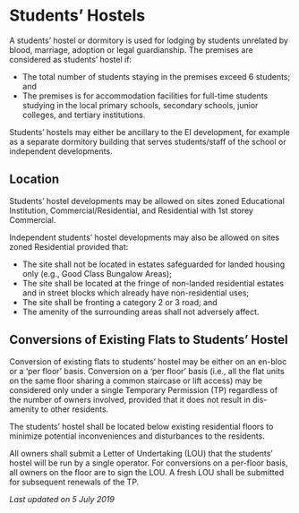 # Students’ Hostels

A students’ hostel or dormitory is used for lodging by students unrelated by blood, marriage, adoption or legal guardianship. The premises are considered as students’ hostel if:
- The total number of students staying in the premises exceed 6 students; and
- The premises is for accommodation facilities for full-time students studying in the local primary schools, secondary schools, junior colleges, and tertiary institutions.

Students’ hostels may either be ancillary to the EI development, for example as a separate dormitory building that serves students/staff of the school or independent developments.

## Location

Students’ hostel developments may be allowed on sites zoned Educational Institution, Commercial/Residential, and Residential with 1st storey Commercial.

Independent students’ hostel developments may also be allowed on sites zoned Residential provided that:
- The site shall not be located in estates safeguarded for landed housing only (e.g., Good Class Bungalow Areas);
- The site shall be located at the fringe of non-landed residential estates and in street blocks which already have non-residential uses;
- The site shall be fronting a category 2 or 3 road; and
- The amenity of the surrounding areas shall not adversely affect.

## Conversions of Existing Flats to Students’ Hostel

Conversion of existing flats to students’ hostel may be either on an en-bloc or a ‘per floor’ basis. Conversion on a ‘per floor’ basis (i.e., all the flat units on the same floor sharing a common staircase or lift access) may be considered only under a single Temporary Permission (TP) regardless of the number of owners involved, provided that it does not result in dis-amenity to other residents.

The students’ hostel shall be located below existing residential floors to minimize potential inconveniences and disturbances to the residents.

All owners shall submit a Letter of Undertaking (LOU) that the students’ hostel will be run by a single operator. For conversions on a per-floor basis, all owners on the floor are to sign the LOU. A fresh LOU shall be submitted for subsequent renewals of the TP.

*Last updated on 5 July 2019*
